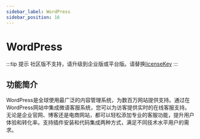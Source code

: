 ```yaml
---
sidebar_label: WordPress
sidebar_position: 16
---
```


# WordPress

:::tip 提示
社区版不支持，请升级到企业版或平台版。请替换[licenseKey](../development/license.md)
:::

## 功能简介

WordPress是全球使用最广泛的内容管理系统，为数百万网站提供支持。通过在WordPress网站中集成微语客服系统，您可以为访客提供实时的在线客服支持。无论是企业官网、博客还是电商网站，都可以轻松添加专业的客服功能，提升用户体验和转化率。支持插件安装和代码集成两种方式，满足不同技术水平用户的需求。
